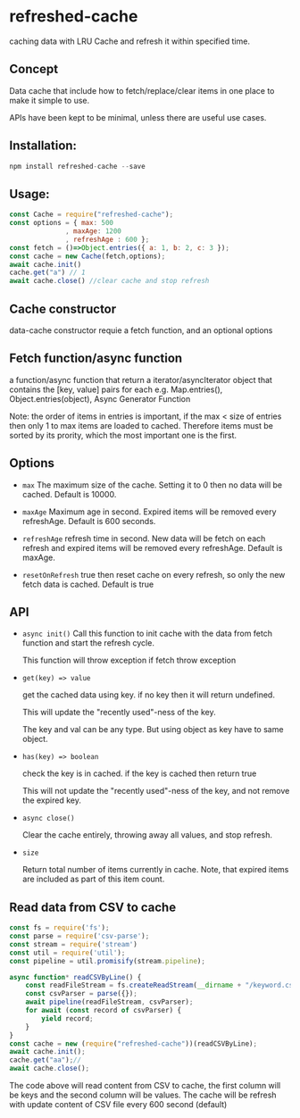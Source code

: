 # refreshed-cache
caching data with LRU Cache and refresh it within specified time.

## Concept
Data cache that include how to fetch/replace/clear items in one place to make it simple to use.

APIs have been kept to be minimal, unless there are useful use cases.
## Installation:

```javascript
npm install refreshed-cache --save
```

## Usage:

```javascript
const Cache = require("refreshed-cache");
const options = { max: 500
              , maxAge: 1200
              , refreshAge : 600 };
const fetch = ()=>Object.entries({ a: 1, b: 2, c: 3 });
const cache = new Cache(fetch,options);
await cache.init()
cache.get("a") // 1
await cache.close() //clear cache and stop refresh

```
## Cache constructor

data-cache constructor requie a fetch function, and an optional options

## Fetch function/async function

a function/async function that return a iterator/asyncIterator object that contains the [key, value] pairs for each
e.g. Map.entries(), Object.entries(object), Async Generator Function

Note: the order of items in entries is important, if the max < size of entries then only 1 to max items are loaded to cached.
Therefore items must be sorted by its prority, which the most important one is the first.
## Options

* `max` The maximum size of the cache. Setting it to 0 then no data will be cached.
   Default is 10000.

* `maxAge` Maximum age in second. Expired items will be removed every refreshAge. 
   Default is 600 seconds.

* `refreshAge` refresh time in second. New data will be fetch on each refresh and expired items will be removed every refreshAge.
   Default is maxAge.

* `resetOnRefresh` true then reset cache on every refresh, so only the new fetch data is cached.
   Default is true
## API

* `async init()`
    Call this function to init cache with the data from fetch function and start the refresh cycle.
    
    This function will throw exception if fetch throw exception

* `get(key) => value`

    get the cached data using key. if no key then it will return undefined.
    
    This will update the "recently used"-ness of the key.

    The key and val can be any type. But using object as key have to same object.

* `has(key) => boolean`

    check the key is in cached. if the key is cached then return true
    
    This will not update the "recently used"-ness of the key, and not remove the expired key.

* `async close()`

    Clear the cache entirely, throwing away all values, and stop refresh.

* `size`

    Return total number of items currently in cache. Note, that
    expired items are included as part of this item count.

## Read data from CSV to cache
```javascript
const fs = require('fs');
const parse = require('csv-parse');
const stream = require('stream')
const util = require('util');
const pipeline = util.promisify(stream.pipeline);

async function* readCSVByLine() {
    const readFileStream = fs.createReadStream(__dirname + "/keyword.csv");
    const csvParser = parse({});
    await pipeline(readFileStream, csvParser);
    for await (const record of csvParser) {
        yield record;
    }
}
const cache = new (require("refreshed-cache"))(readCSVByLine);
await cache.init();
cache.get("aa");//
await cache.close();
```
The code above will read content from CSV to cache, the first column will be keys and the second column will be values.
The cache will be refresh with update content of CSV file every 600 second (default)